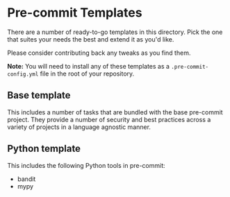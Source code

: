 # Pre-commit Templates

There are a number of ready-to-go templates in this directory. Pick the one
that suites your needs the best and extend it as you'd like.

Please consider contributing back any tweaks as you find them.

**Note:** You will need to install any of these templates as a
`.pre-commit-config.yml` file in the root of your repository.

## Base template

This includes a number of tasks that are bundled with the base pre-commit
project. They provide a number of security and best practices across a variety
of projects in a language agnostic manner.


## Python template

This includes the following Python tools in pre-commit:
* bandit
* mypy
